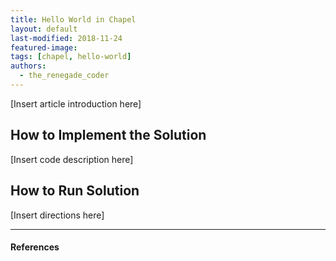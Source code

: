 ```yaml
---
title: Hello World in Chapel
layout: default
last-modified: 2018-11-24
featured-image:
tags: [chapel, hello-world]
authors:
  - the_renegade_coder
---
```


[Insert article introduction here]

## How to Implement the Solution

[Insert code description here]

## How to Run Solution

[Insert directions here]

---

#### References

[^1]: [some IEEE reference]
